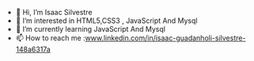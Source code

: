 - 👋 Hi, I’m Isaac Silvestre
- 👀 I’m interested in HTML5,CSS3 , JavaScript And Mysql
- 🌱 I’m currently learning  JavaScript And Mysql
- 📫 How to reach me :www.linkedin.com/in/isaac-guadanholi-silvestre-148a6317a


<!---
ZaacSilver/ZaacSilver is a ✨ special ✨ repository because its `README.md` (this file) appears on your GitHub profile.
You can click the Preview link to take a look at your changes.
--->
